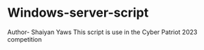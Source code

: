 # Windows-server-script
Author- Shaiyan Yaws
This script is use in the Cyber Patriot 2023 competition
